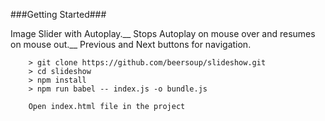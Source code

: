 
###Getting Started###

Image Slider with Autoplay.__
Stops Autoplay on mouse over and resumes on mouse out.__
Previous and Next buttons for navigation.


```
	> git clone https://github.com/beersoup/slideshow.git
	> cd slideshow
	> npm install
	> npm run babel -- index.js -o bundle.js

	Open index.html file in the project
```

